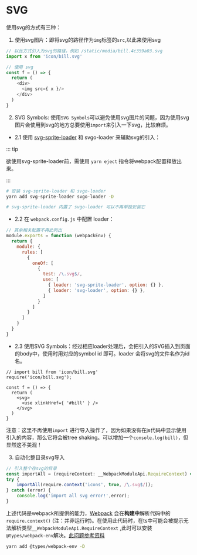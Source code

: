 # SVG

使用svg的方式有三种：

1. 使用svg图片：即将svg的路径作为`img`标签的`src`,以此来使用svg

```javascript
// 以此方式引入为svg的路径，例如 /static/media/bill.4c359a03.svg
import x from 'icon/bill.svg'

// 使用 svg
const f = () => {
  return (
    <div>
      <img src={ x }/>
    </div>
  )
}
```

2. SVG Symbols: 使用`SVG Symbols`可以避免使用svg图片的问题，因为使用svg图片会使用到svg的地方总要使用`import`来引入一下svg，比较麻烦。

* 2.1 使用 [svg-sprite-loader](https://github.com/JetBrains/svg-sprite-loader) 和 svgo-loader 来辅助svg的引入：

::: tip

欲使用svg-sprite-loader前，需使用 `yarn eject` 指令将webpack配置释放出来。

:::

```bash
# 安装 svg-sprite-loader 和 svgo-loader
yarn add svg-sprite-loader svgo-loader -D

# svg-sprite-loader 内置了 svgo-loader 可以不再单独安装它
```

- 2.2 在 `webpack.config.js` 中配置 loader：

```javascript
// 其余相关配置不再此列出
module.exports = function (webpackEnv) {
  return {
    module: {
      rules: [
        {
          oneOf: [
            {
              test: /\.svg$/,
              use: [
                { loader: 'svg-sprite-loader', option: {} },
                { loader: 'svg-loader', option: {} },
              ]
            }
          ]
        }
      ]
    }
  }
}
```

- 2.3 使用SVG Symbols：经过相应loader处理后，会把引入的SVG插入到页面的body中，使用时用对应的symbol id 即可。loader 会将svg的文件名作为id名。

```tsx
// import bill from 'icon/bill.svg'
require('icon/bill.svg');

const f = () => {
  return (
    <svg>
      <use xlinkHref={ '#bill' } />
    </svg>
  )
}
```

注意：这里不再使用`import` 进行导入操作了，因为如果没有在js代码中显示使用引入的内容，那么它将会被tree shaking。可以增加一个`console.log(bill)`，但显然这不美观！

3. 自动化整目录svg导入

```ts
// 引入整个存svg的目录
const importAll = (requireContext: __WebpackModuleApi.RequireContext) => requireContext.keys().forEach(requireContext);
try {
    importAll(require.context('icons', true, /\.svg$/));
} catch (error) {
    console.log('import all svg error!',error);
}
```

上述代码是webpack所提供的能力，[Webpack](https://webpack.docschina.org/guides/dependency-management/#requirecontext) 会在**构建中**解析代码中的`require.context()` (注：并非运行时)。在使用此代码时，在ts中可能会被提示无法解析类型`__WebpackModuleApi.RequireContext` ,此时可以安装`@types/webpack-env`解决。[此问题参考资料](https://stackoverflow.com/questions/40568176/webpack-typescript-module-hot-does-not-exist)

```bash
yarn add @types/webpack-env -D
```
